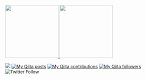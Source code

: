 
<a href="https://github.com/ForJobOk">
  <img height="170px" src="https://github-readme-stats.vercel.app/api?username=ForJobOk&count_private=true&show_icons=true&theme=vue-dark" />
</a>
<a href="https://github.com/ForJobOk">
  <img height="170px" src="https://github-readme-stats.vercel.app/api/top-langs/?username=ForJobOk&layout=compact&show_icons=true&theme=vue-dark" />
</a>

![](https://komarev.com/ghpvc/?username=ForJobOk&color=dc143c)
[![My Qiita posts](https://qiita-badge.apiapi.app/s/OkSaiyowa/posts.svg)](http://qiita.com/OkSaiyowa)
[![My Qiita contributions](https://qiita-badge.apiapi.app/s/OkSaiyowa/contributions.svg)](http://qiita.com/OkSaiyowa)
[![My Qiita followers](https://qiita-badge.apiapi.app/s/OkSaiyowa/followers.svg)](http://qiita.com/OkSaiyowa)
![Twitter Follow](https://img.shields.io/twitter/follow/kento_xr?style=social)
